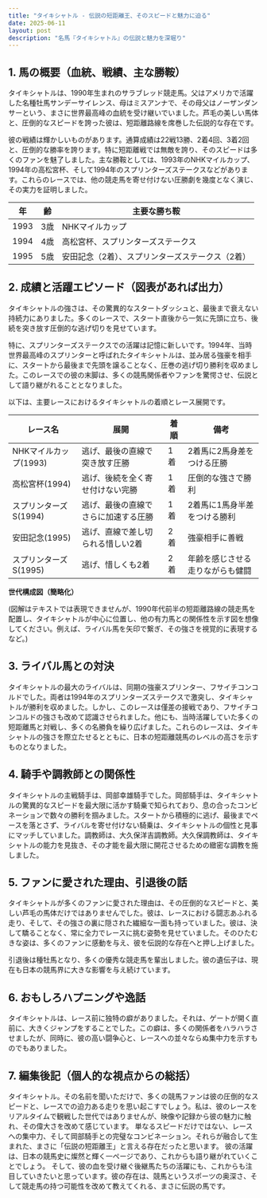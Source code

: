 ```yaml
---
title: "タイキシャトル - 伝説の短距離王、そのスピードと魅力に迫る"
date: 2025-06-11
layout: post
description: "名馬『タイキシャトル』の伝説と魅力を深堀り"
---
```


## 1. 馬の概要（血統、戦績、主な勝鞍）

タイキシャトルは、1990年生まれのサラブレッド競走馬。父はアメリカで活躍した名種牡馬サンデーサイレンス、母はミスアンナで、その母父はノーザンダンサーという、まさに世界最高峰の血統を受け継いでいました。芦毛の美しい馬体と、圧倒的なスピードを誇った彼は、短距離路線を席巻した伝説的な存在です。

彼の戦績は輝かしいものがあります。通算成績は22戦13勝、2着4回、3着2回と、圧倒的な勝率を誇ります。特に短距離戦では無敵を誇り、そのスピードは多くのファンを魅了しました。主な勝鞍としては、1993年のNHKマイルカップ、1994年の高松宮杯、そして1994年のスプリンターズステークスなどがあります。これらのレースでは、他の競走馬を寄せ付けない圧勝劇を幾度となく演じ、その実力を証明しました。

| 年 | 齢 | 主要な勝ち鞍                |
|-----|-----|-----------------------------|
| 1993 | 3歳 | NHKマイルカップ              |
| 1994 | 4歳 | 高松宮杯、スプリンターズステークス |
| 1995 | 5歳 | 安田記念（2着）、スプリンターズステークス（2着） |


## 2. 成績と活躍エピソード（図表があれば出力）

タイキシャトルの強さは、その驚異的なスタートダッシュと、最後まで衰えない持続力にありました。多くのレースで、スタート直後から一気に先頭に立ち、後続を突き放す圧倒的な逃げ切りを見せています。

特に、スプリンターズステークスでの活躍は記憶に新しいです。1994年、当時世界最高峰のスプリンターと呼ばれたタイキシャトルは、並み居る強豪を相手に、スタートから最後まで先頭を譲ることなく、圧巻の逃げ切り勝利を収めました。このレースでの彼の末脚は、多くの競馬関係者やファンを驚愕させ、伝説として語り継がれることとなりました。

以下は、主要レースにおけるタイキシャトルの着順とレース展開です。

| レース名          | 展開                               | 着順 | 備考                                   |
|-----------------|------------------------------------|-------|----------------------------------------|
| NHKマイルカップ(1993) | 逃げ、最後の直線で突き放す圧勝       | 1着   | 2着馬に2馬身差をつける圧勝            |
| 高松宮杯(1994)     | 逃げ、後続を全く寄せ付けない完勝       | 1着   | 圧倒的な強さで勝利                     |
| スプリンターズS(1994)| 逃げ、最後の直線でさらに加速する圧勝 | 1着   | 2着馬に1馬身半差をつける勝利            |
| 安田記念(1995)     | 逃げ、直線で差し切られる惜しい2着     | 2着   | 強豪相手に善戦                         |
| スプリンターズS(1995)| 逃げ、惜しくも2着                   | 2着   | 年齢を感じさせる走りながらも健闘         |


**世代構成図（簡略化）**

(図解はテキストでは表現できませんが、1990年代前半の短距離路線の競走馬を配置し、タイキシャトルが中心に位置し、他の有力馬との関係性を示す図を想像してください。例えば、ライバル馬を矢印で繋ぎ、その強さを視覚的に表現するなど。)


## 3. ライバル馬との対決

タイキシャトルの最大のライバルは、同期の強豪スプリンター、フサイチコンコルドでした。両者は1994年のスプリンターズステークスで激突し、タイキシャトルが勝利を収めました。しかし、このレースは僅差の接戦であり、フサイチコンコルドの強さも改めて認識させられました。他にも、当時活躍していた多くの短距離馬と対戦し、多くの名勝負を繰り広げました。これらのレースは、タイキシャトルの強さを際立たせるとともに、日本の短距離競馬のレベルの高さを示すものとなりました。


## 4. 騎手や調教師との関係性

タイキシャトルの主戦騎手は、岡部幸雄騎手でした。岡部騎手は、タイキシャトルの驚異的なスピードを最大限に活かす騎乗で知られており、息の合ったコンビネーションで数々の勝利を掴みました。スタートから積極的に逃げ、最後までペースを落とさず、ライバルを寄せ付けない騎乗は、タイキシャトルの個性と見事にマッチしていました。調教師は、大久保洋吉調教師。大久保調教師は、タイキシャトルの能力を見抜き、その才能を最大限に開花させるための緻密な調教を施しました。


## 5. ファンに愛された理由、引退後の話

タイキシャトルが多くのファンに愛された理由は、その圧倒的なスピードと、美しい芦毛の馬体だけではありませんでした。彼は、レースにおける闘志あふれる走り、そして、その強さの裏に隠された繊細な一面も持っていました。彼は、決して驕ることなく、常に全力でレースに挑む姿勢を見せていました。そのひたむきな姿は、多くのファンに感動を与え、彼を伝説的な存在へと押し上げました。

引退後は種牡馬となり、多くの優秀な競走馬を輩出しました。彼の遺伝子は、現在も日本の競馬界に大きな影響を与え続けています。


## 6. おもしろハプニングや逸話

タイキシャトルは、レース前に独特の癖がありました。それは、ゲートが開く直前に、大きくジャンプをすることでした。この癖は、多くの関係者をハラハラさせましたが、同時に、彼の高い闘争心と、レースへの並々ならぬ集中力を示すものでもありました。


## 7. 編集後記（個人的な視点からの総括）

タイキシャトル。その名前を聞いただけで、多くの競馬ファンは彼の圧倒的なスピードと、レースでの迫力ある走りを思い起こすでしょう。私は、彼のレースをリアルタイムで観戦した世代ではありませんが、映像や記録から彼の魅力に触れ、その偉大さを改めて感じています。  単なるスピードだけではない、レースへの集中力、そして岡部騎手との完璧なコンビネーション。それらが融合して生まれた、まさに「伝説の短距離王」と言える存在だったと思います。  彼の活躍は、日本の競馬史に燦然と輝く一ページであり、これからも語り継がれていくことでしょう。  そして、彼の血を受け継ぐ後継馬たちの活躍にも、これからも注目していきたいと思っています。彼の存在は、競馬というスポーツの奥深さ、そして競走馬の持つ可能性を改めて教えてくれる、まさに伝説の馬です。
